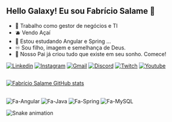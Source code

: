 ## Hello Galaxy! Eu sou Fabrício Salame 👋 

- 🔭 Trabalho como gestor de negócios e TI
- 🫐 Vendo Açaí
- 🌱 Estou estudando Angular e Spring ...
- ♾️ Sou filho, imagem e semelhança de Deus.
- 💬 Nosso Pai já criou tudo que existe em seu sonho. Comece!

[![Linkedin](https://img.shields.io/badge/-LinkedIn-%230077B5?style=for-the-badge&logo=linkedin&logoColor=white)](https://www.linkedin.com/in/fabriciosalame)
[![Instagram](https://img.shields.io/badge/-Instagram-%23E4405F?style=for-the-badge&logo=instagram&logoColor=white)](https://instagram.com/fabriciosalame)
[![Gmail](https://img.shields.io/badge/-Gmail-%23333?style=for-the-badge&logo=gmail&logoColor=white)](mailto:fabriciosalame@gmail.com)
[![Discord](https://img.shields.io/badge/Discord-7289DA?style=for-the-badge&logo=discord&logoColor=white)](https://discord.gg/wgGwX96P)
[![Twitch](https://img.shields.io/badge/Twitch-9146FF?style=for-the-badge&logo=twitch&logoColor=white)](https://www.twitch.tv/fabriciosalame)
[![Youtube](https://img.shields.io/badge/YouTube-FF0000?style=for-the-badge&logo=youtube&logoColor=white)](https://www.youtube.com/channel/UCtJWbi6reTMng6ljIHsZCcg)
##
[![Fabrício Salame GitHub stats](https://github-readme-stats.vercel.app/api?username=fabriciosalame&show_icons=true&theme=algolia&include_all_commits=true&count_private=true)](https://github.com/fabriciosalame)
<!--
[![Top Langs](https://github-readme-stats.vercel.app/api/top-langs/?username=fabriciosalame&layout=compact&langs_count=7&theme=algolia)](https://github.com/fabriciosalame/github-readme-stats)
-->
##
<div style="display: inline_block">
  <img align="center" alt="Fa-Angular" src="https://img.shields.io/badge/Angular-DD0031?style=for-the-badge&logo=angular&logoColor=white" />
  <img align="center" alt="Fa-Java" src="https://img.shields.io/badge/Java-ED8B00?style=for-the-badge&logo=java&logoColor=white" />
  <img align="center" alt="Fa-Spring" src="https://img.shields.io/badge/Spring-6DB33F?style=for-the-badge&logo=spring&logoColor=white" />
  <img align="center" alt="Fa-MySQL" src="https://img.shields.io/badge/MySQL-00000F?style=for-the-badge&logo=mysql&logoColor=white" />
</div>

![Snake animation](https://github.com/fabriciosalame/fabriciosalame/blob/output/github-contribution-grid-snake.svg)
